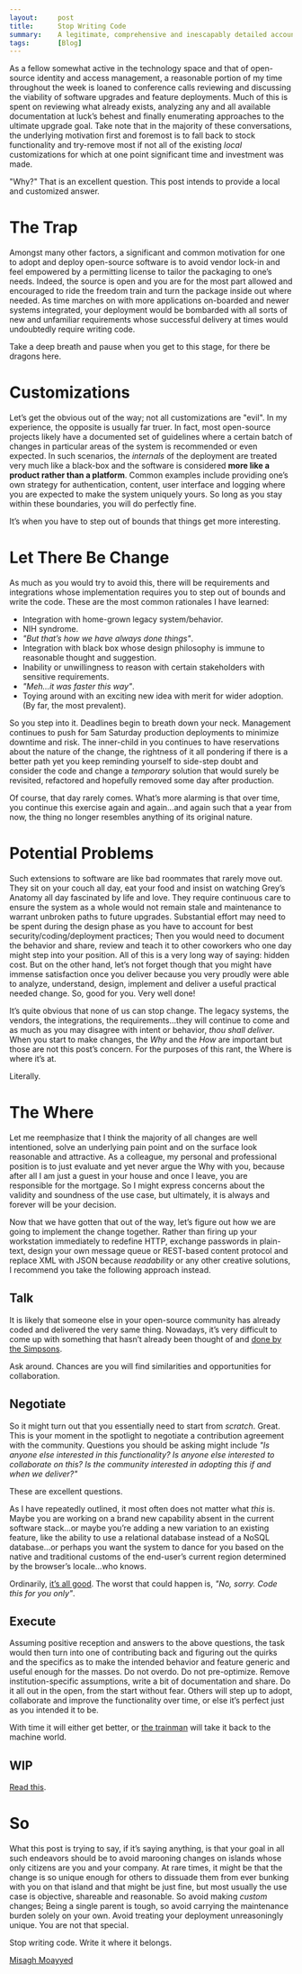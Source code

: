 ```yaml
---
layout:     post
title:      Stop Writing Code
summary:    A legitimate, comprehensive and inescapably detailed account of the spiderweb of deceit in today’s technology scene; The open-source software ecosystem where victims fall prey to the Goldilocks Syndrome of software customizations and home-grown functionality. This guide aims to uncover the deepest darkest secrets of this treacherous path and yet intentionally offers no hopes or viable solutions at all…except one.
tags:       [Blog]
---
```


As a fellow somewhat active in the technology space and that of open-source identity and access management, a reasonable portion of my time throughout the week is loaned to conference calls reviewing and discussing the viability of software upgrades and feature deployments. Much of this is spent on reviewing what already exists, analyzing any and all available documentation at luck’s behest and finally enumerating approaches to the ultimate upgrade goal. Take note that in the majority of these conversations, the underlying motivation first and foremost is to fall back to stock functionality and try-remove most if not all of the existing *local* customizations for which at one point significant time and investment was made. 

 "Why?" That is an excellent question. This post intends to provide a local and customized answer.

# The Trap

Amongst many other factors, a significant and common motivation for one to adopt and deploy open-source software is to avoid vendor lock-in and feel empowered by a permitting license to tailor the packaging to one’s needs. Indeed, the source is open and you are for the most part allowed and encouraged to ride the freedom train and turn the package inside out where needed. As time marches on with more applications on-boarded and newer systems integrated, your deployment would be bombarded with all sorts of new and unfamiliar requirements whose successful delivery at times would undoubtedly require writing code.

Take a deep breath and pause when you get to this stage, for there be dragons here. 

# Customizations

Let’s get the obvious out of the way; not all customizations are "evil". In my experience, the opposite is usually far truer. In fact, most open-source projects likely have a documented set of guidelines where a certain batch of changes in particular areas of the system is recommended or even expected. In such scenarios, the *internals* of the deployment are treated very much like a black-box and the software is considered **more like a product rather than a platform**. Common examples include providing one’s  own strategy for authentication, content, user interface and logging where you are expected to make the system uniquely yours. So long as you stay within these boundaries, you will do perfectly fine. 

It’s when you have to step out of bounds that things get more interesting.

# Let There Be Change

As much as you would try to avoid this, there will be requirements and integrations whose implementation requires you to step out of bounds and write the code. These are the most common rationales I have learned:

-	Integration with home-grown legacy system/behavior.
-	NIH syndrome.
-	*"But that’s how we have always done things"*.
-	Integration with black box whose design philosophy is immune to reasonable thought and suggestion.
-	Inability or unwillingness to reason with certain stakeholders with sensitive requirements.
-	*"Meh…it was faster this way"*.
-	Toying around with an exciting new idea with merit for wider adoption. (By far, the most prevalent).

So you step into it. Deadlines begin to breath down your neck. Management continues to push for 5am Saturday production deployments to minimize downtime and risk. The inner-child in you continues to have reservations about the nature of the change, the rightness of it all pondering if there is a better path yet you keep reminding yourself to side-step doubt and consider the code and change a *temporary* solution that would surely be revisited, refactored and hopefully removed some day after production.

Of course, that day rarely comes. What’s more alarming is that over time, you continue this exercise again and again...and again such that a year from now, the thing no longer resembles anything of its original nature.

# Potential Problems

Such extensions to software are like bad roommates that rarely move out. They sit on your couch all day, eat your food and insist on watching Grey’s Anatomy all day fascinated by life and love. They require continuous care to ensure the system as a whole would not remain stale and maintenance to warrant unbroken paths to future upgrades. Substantial effort may need to be spent during the design phase as you have to account for best security/coding/deployment practices; Then you would need to document the behavior and share, review and teach it to other coworkers who one day might step into your position. All of this is a very long way of saying: hidden cost. 
But on the other hand, let’s not forget though that you might have immense satisfaction once you deliver because you very proudly were able to analyze, understand, design, implement and deliver a useful practical needed change. So, good for you. Very well done!

It’s quite obvious that none of us can stop change. The legacy systems, the vendors, the integrations, the requirements…they will continue to come and as much as you may disagree with intent or behavior, *thou shall deliver*. When you start to make changes, the *Why* and the *How* are important but those are not this post’s concern. For the purposes of this rant, the Where is where it’s at. 

Literally. 

# The Where

Let me reemphasize that I think the majority of all changes are well intentioned, solve an underlying pain point and on the surface look reasonable and attractive. As a colleague, my personal and professional position is to just evaluate and yet never argue the Why with you, because after all I am just a guest in your house and once I leave, you are responsible for the mortgage. So I might express concerns about the validity and soundness of the use case, but ultimately, it is always and forever will be your decision. 

Now that we have gotten that out of the way, let’s figure out how we are going to implement the change together. Rather than firing up your workstation immediately to redefine HTTP, exchange passwords in plain-text, design your own message queue or REST-based content protocol and replace XML with JSON because *readability* or any other creative solutions, I recommend you take the following approach instead.

## Talk

It is likely that someone else in your open-source community has already coded and delivered the very same thing. Nowadays, it’s very difficult to come up with something that hasn’t already been thought of and [done by the Simpsons]( https://www.wikiwand.com/en/Simpsons_Already_Did_It).

Ask around. Chances are you will find similarities and opportunities for collaboration.

## Negotiate

So it might turn out that you essentially need to start from *scratch*. Great. This is your moment in the spotlight to negotiate a contribution agreement with the community. Questions you should be asking might include *"Is anyone else interested in this functionality? Is anyone else interested to collaborate on this? Is the community interested in adopting this if and when we deliver?"*

These are excellent questions.

As I have repeatedly outlined, it most often does not matter what *this* is. Maybe you are working on a brand new capability absent in the current software stack…or maybe you’re adding a new variation to an existing feature, like the ability to use a relational database instead of a NoSQL database…or perhaps you want the system to dance for you based on the native and traditional customs of the end-user’s current region determined by the browser’s locale…who knows. 

Ordinarily, [it’s all good]( https://apereo.github.io/2017/02/18/onthe-theoryof-possibility/). The worst that could happen is, *"No, sorry. Code this for you only"*. 

## Execute

Assuming positive reception and answers to the above questions, the task would then turn into one of contributing back and figuring out the quirks and the specifics as to make the intended behavior and feature generic and useful enough for the masses. Do not overdo. Do not pre-optimize. Remove institution-specific assumptions, write a bit of documentation and share. Do it all out in the open, from the start without fear. Others will step up to adopt, collaborate and improve the functionality over time, or else it’s perfect just as you intended it to be. 

With time it will either get better, or [the trainman]( http://matrix.wikia.com/wiki/The_Trainman) will take it back to the machine world.

## WIP

[Read this](https://ben.straub.cc/2015/04/02/wip-pull-request/).

# So

What this post is trying to say, if it’s saying anything, is that your goal in all such endeavors should be to avoid marooning changes on islands whose only citizens are you and your company. At rare times, it might be that the change is so unique enough for others to dissuade them from ever bunking with you on that island and that might be just fine, but most usually the use case is objective, shareable and reasonable. So avoid making *custom* changes; Being a single parent is tough, so avoid carrying the maintenance burden solely on your own. Avoid treating your deployment unreasoningly unique. You are not that special.

Stop writing code. Write it where it belongs.

[Misagh Moayyed](https://fawnoos.com)

